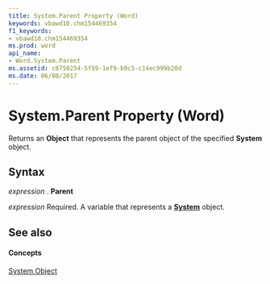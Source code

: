 ```yaml
---
title: System.Parent Property (Word)
keywords: vbawd10.chm154469354
f1_keywords:
- vbawd10.chm154469354
ms.prod: word
api_name:
- Word.System.Parent
ms.assetid: c8750254-5f59-1ef9-b9c5-c14ec999b20d
ms.date: 06/08/2017
---
```



# System.Parent Property (Word)

Returns an **Object** that represents the parent object of the specified **System** object.


## Syntax

 _expression_ . **Parent**

 _expression_ Required. A variable that represents a **[System](system-object-word.md)** object.


## See also


#### Concepts


[System Object](system-object-word.md)

